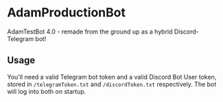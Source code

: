 # AdamProductionBot
AdamTestBot 4.0 - remade from the ground up as a hybrid Discord-Telegram bot!

## Usage
You'll need a valid Telegram bot token and a valid Discord Bot User token, stored in `/telegramToken.txt` and `/discordToken.txt` respectively. The bot will log into both on startup.

